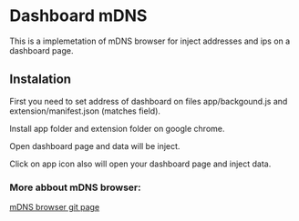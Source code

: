 # Dashboard mDNS

This is a implemetation of mDNS browser for inject addresses and ips on a dashboard page.

## Instalation

First you need to set address of dashboard on files app/backgound.js and extension/manifest.json (matches field).

 Install app folder and extension folder on google chrome.
 
 Open dashboard page and data will be inject.

 Click on app icon also will open your dashboard page and inject data.

### More abbout mDNS browser:

[mDNS browser git page](https://github.com/GoogleChrome/chrome-app-samples/tree/master/samples/mdns-browser)